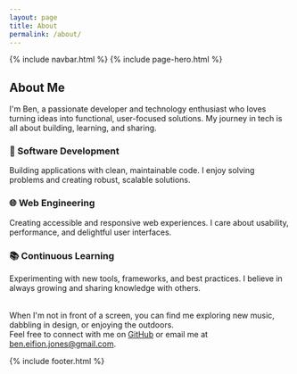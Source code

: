 ```yaml
---
layout: page
title: About
permalink: /about/
---
```


{% include navbar.html %}
{% include page-hero.html %}

<div class="page-content-container">
  <section class="home-section intro-section reveal">
    <h2>About Me</h2>
    <div class="about-container">
      <div class="about-text">
        <p class="about-intro">I'm Ben, a passionate developer and technology enthusiast who loves turning ideas into functional, user-focused solutions. My journey in tech is all about building, learning, and sharing.</p>
        <div class="expertise-grid">
          <div class="expertise-item">
            <h3>🔨 Software Development</h3>
            <p>Building applications with clean, maintainable code. I enjoy solving problems and creating robust, scalable solutions.</p>
          </div>
          <div class="expertise-item">
            <h3>🌐 Web Engineering</h3>
            <p>Creating accessible and responsive web experiences. I care about usability, performance, and delightful user interfaces.</p>
          </div>
          <div class="expertise-item">
            <h3>📚 Continuous Learning</h3>
            <p>Experimenting with new tools, frameworks, and best practices. I believe in always growing and sharing knowledge with others.</p>
          </div>
        </div>
        <p style="margin-top:2rem;">When I'm not in front of a screen, you can find me exploring new music, dabbling in design, or enjoying the outdoors.<br>
        Feel free to connect with me on <a href="https://github.com/beneii" target="_blank">GitHub</a> or email me at <a href="mailto:ben.eifion.jones@gmail.com">ben.eifion.jones@gmail.com</a>.</p>
      </div>
    </div>
  </section>
</div>

<script src="{{ '/assets/js/nav-scroll.js' | relative_url }}" defer></script>
<script src="{{ '/assets/js/scroll-reveal.js' | relative_url }}" defer></script>
<script src="{{ '/assets/js/dark-mode.js' | relative_url }}" defer></script>

{% include footer.html %} 